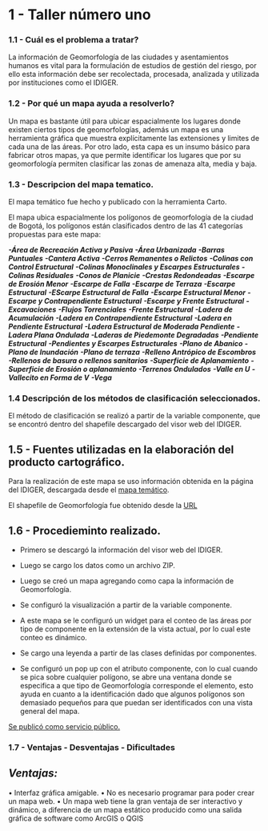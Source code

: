 # 1 - Taller número uno

###  1.1 - Cuál es el problema a tratar?

La información de Geomorfología de las ciudades y asentamientos humanos es vital para la formulación de estudios de gestión del riesgo, por ello esta información debe ser recolectada, procesada, analizada y utilizada por instituciones como el IDIGER.

### 1.2 - Por qué un mapa ayuda a resolverlo?

Un mapa es bastante útil para ubicar espacialmente los lugares donde existen ciertos tipos de geomorfologías, además un mapa es una herramienta gráfica que muestra explícitamente las extensiones y limites de cada una de las áreas.
Por otro lado, esta capa es un insumo básico para fabricar otros mapas, ya que permite identificar los lugares que por su geomorfología permiten clasificar las zonas de amenaza alta, media y baja.

### 1.3 - Descripcion del mapa tematico.

El mapa temático fue hecho y publicado con la herramienta Carto.

El mapa ubica espacialmente los polígonos de geomorfología de la ciudad de Bogotá, los polígonos están clasificados dentro de las 41 categorías propuestas para este mapa:

***-Área de Recreación Activa y Pasiva***
***-Área Urbanizada***
***-Barras Puntuales***
***-Cantera Activa***
***-Cerros Remanentes o Relictos***
***-Colinas con Control Estructural***
***-Colinas Monoclinales y Escarpes Estructurales***
***-Colinas Residuales***
***-Conos de Planicie***
***-Crestas Redondeadas***
***-Escarpe de Erosión Menor***
***-Escarpe de Falla***
***-Escarpe de Terraza***
***-Escarpe Estructural***
***-EScarpe Estructural de Falla***
***-Escarpe Estructural Menor***
***-Escarpe y Contrapendiente Estructural***
***-Escarpe y Frente Estructural***
***-Excavaciones***
***-Flujos Torrenciales***
***-Frente Estructural***
***-Ladera de Acumulación***
***-Ladera en Contrapendiente Estructural***
***-Ladera en Pendiente Estructural***
***-Ladera Estructural de Moderada Pendiente***
***-Ladera Plana Ondulada***
***-Laderas de Piedemonte Degradadas***
***-Pendiente Estructural***
***-Pendientes y Escarpes Estructurales***
***-Plano de Abanico***
***-Plano de Inundación***
***-Plano de terraza***
***-Relleno Antrópico de Escombros***
***-Rellenos de basura o rellenos sanitarios***
***-Superficie de Aplanamiento***
***-Superficie de Erosión o aplanamiento***
***-Terrenos Ondulados***
***-Valle en U***
***-Vallecito en Forma de V***
***-Vega***

### 1.4 Descripción de los métodos de clasificación seleccionados.

El método de clasificación se realizó a partir de la variable componente, que se encontró dentro del shapefile descargado del visor web del IDIGER.

## 1.5 - Fuentes utilizadas en la elaboración del producto cartográfico.

Para la realización de este mapa se uso información obtenida en la página del IDIGER, descargada desde el [mapa temático](http://idiger.maps.arcgis.com/apps/webappviewer/index.html?id=fa4b277533584c3a95a9208b4d542e19).

El shapefile de Geomorfología fue obtenido desde la [URL](http://www.sire.gov.co/documents/82884/85260/Geomorfolog%C3%ADa_Urbana_Esc5000.zip/b7b6e61c-e4ae-4831-a7ae-8317ba8acfb3)

## 1.6 - Procedieminto realizado.

* Primero se descargó la información del visor web del IDIGER.

* Luego se cargo los datos como un archivo ZIP.

* Luego se creó un mapa agregando como capa la información de Geomorfología.

* Se configuró la visualización a partir de la variable componente.

* A este mapa se le configuró un widget para el conteo de las áreas por tipo de componente en la extensión de la vista actual, por lo cual este conteo es dinámico.

* Se cargo una leyenda a partir de las clases definidas por componentes.
* Se configuró un pop up con el atributo componente, con lo cual cuando se pica sobre cualquier polígono, se abre una ventana donde se especifica a que tipo de Geomorfología corresponde el elemento, esto ayuda en cuanto a la identificación dado que algunos polígonos son demasiado pequeños para que puedan ser identificados con una vista general del mapa.

[Se publicó como servicio público.](https://axel946.carto.com/builder/462d48f6-d5e2-438b-a640-8d9db33e0f7c/embed)

### 1.7 - Ventajas - Desventajas - Dificultades

## ***Ventajas:***

•	Interfaz gráfica amigable.
•	No es necesario programar para poder crear un mapa web.
•	Un mapa web tiene la gran ventaja de ser interactivo y dinámico, a diferencia de un mapa estático producido como una salida gráfica de software como ArcGIS o QGIS




